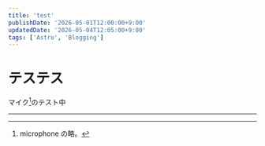 ```yaml
---
title: 'test'
publishDate: '2026-05-01T12:00:00+9:00'
updatedDate: '2026-05-04T12:05:00+9:00'
tags: ['Astro', 'Blogging']
---
```

# テステス
マイク[^mic]のテスト中

---
[^mic]: microphone の略。


